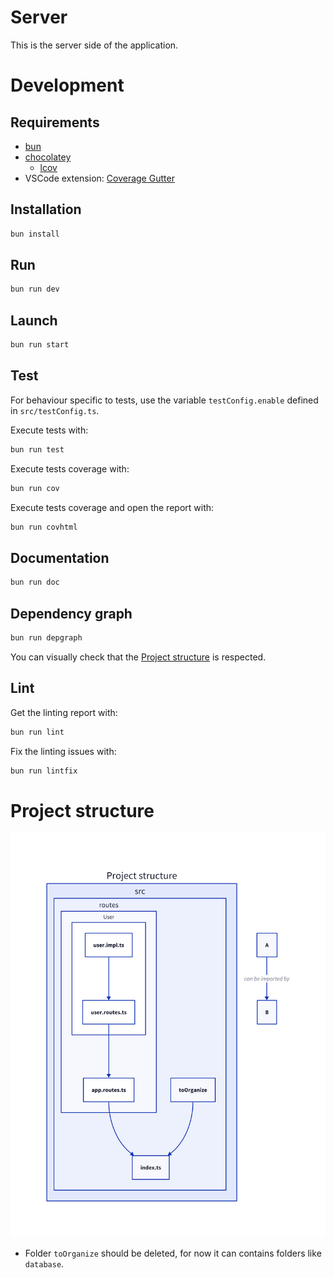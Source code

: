 # Server

This is the server side of the application.

# Development

## Requirements

- [bun](https://bun.sh/)
- [chocolatey](https://chocolatey.org/)
  - [lcov](https://community.chocolatey.org/packages/lcov)
- VSCode extension: [Coverage Gutter](https://marketplace.visualstudio.com/items?itemName=ryanluker.vscode-coverage-gutters)

## Installation

```sh
bun install
```

## Run

```sh
bun run dev
```

## Launch

```sh
bun run start
```

## Test

For behaviour specific to tests, use the variable `testConfig.enable` defined in `src/testConfig.ts`.

Execute tests with:

```sh
bun run test
```

Execute tests coverage with:

```sh
bun run cov
```

Execute tests coverage and open the report with:

```sh
bun run covhtml
```

## Documentation

```sh
bun run doc
```

## Dependency graph

```sh
bun run depgraph
```

You can visually check that the [Project structure](#project-structure) is respected.

## Lint

Get the linting report with:

```sh
bun run lint
```

Fix the linting issues with:

```sh
bun run lintfix
```

# Project structure

![server_project_structure](./misc/d2/server_project_structure.png)

- Folder `toOrganize` should be deleted, for now it can contains folders like `database`.
